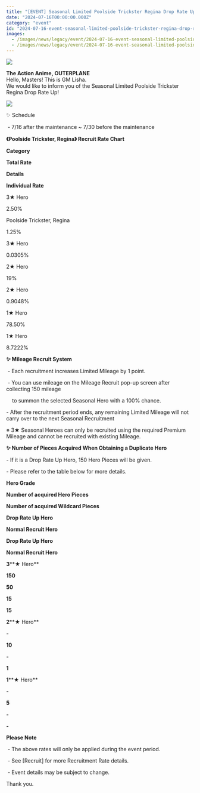```yaml
---
title: "[EVENT] Seasonal Limited Poolside Trickster Regina Drop Rate Up"
date: "2024-07-16T00:00:00.000Z"
category: "event"
id: "2024-07-16-event-seasonal-limited-poolside-trickster-regina-drop-rate-up"
images:
  - /images/news/legacy/event/2024-07-16-event-seasonal-limited-poolside-trickster-regina-drop-rate-up/ada2200cb0db4a5f939ce77199bedae5.webp
  - /images/news/legacy/event/2024-07-16-event-seasonal-limited-poolside-trickster-regina-drop-rate-up/62b21e2057cc4be088733d526bcd8bb9.webp
---
```


![](/images/news/legacy/event/2024-07-16-event-seasonal-limited-poolside-trickster-regina-drop-rate-up/ada2200cb0db4a5f939ce77199bedae5.webp)  
  

**The Action Anime, OUTERPLANE**  
Hello, Masters! This is GM Lisha.  
We would like to inform you of the Seasonal Limited Poolside Trickster Regina Drop Rate Up!

![](/images/news/legacy/event/2024-07-16-event-seasonal-limited-poolside-trickster-regina-drop-rate-up/62b21e2057cc4be088733d526bcd8bb9.webp)

✨ Schedule

 - 7/16 after the maintenance ~ 7/30 before the maintenance  

**《Poolside Trickster, Regina》 Recruit Rate Chart**

**Category**

**Total Rate**

**Details**

**Individual Rate**

3★ Hero

2.50%

Poolside Trickster, Regina

1.25%

3★ Hero

0.0305%

2★ Hero

19%

2★ Hero

0.9048%

1★ Hero

78.50%

1★ Hero

8.7222%

**✨ Mileage Recruit System**

 - Each recruitment increases Limited Mileage by 1 point.

 - You can use mileage on the Mileage Recruit pop-up screen after collecting 150 mileage 

    to summon the selected Seasonal Hero with a 100% chance.

\- After the recruitment period ends, any remaining Limited Mileage will not carry over to the next Seasonal Recruitment 

※ 3★ Seasonal Heroes can only be recruited using the required Premium Mileage and cannot be recruited with existing Mileage.

**✨ Number of Pieces Acquired When Obtaining a Duplicate Hero**

\- If it is a Drop Rate Up Hero, 150 Hero Pieces will be given.

\- Please refer to the table below for more details.

**Hero Grade**

**Number of acquired Hero Pieces**

**Number of acquired Wildcard Pieces**

**Drop Rate Up Hero**

**Normal Recruit Hero**

**Drop Rate Up Hero**

**Normal Recruit Hero**

**3****★ Hero**

**150**

**50**

**15**

**15**

**2****★ Hero**

**\-**

**10**

**\-**

**1**

**1****★ Hero**

**\-**

**5**

**\-**

**\-**

  
  
**Please Note**

 - The above rates will only be applied during the event period.

 - See \[Recruit\] for more Recruitment Rate details.

 - Event details may be subject to change.

Thank you.
